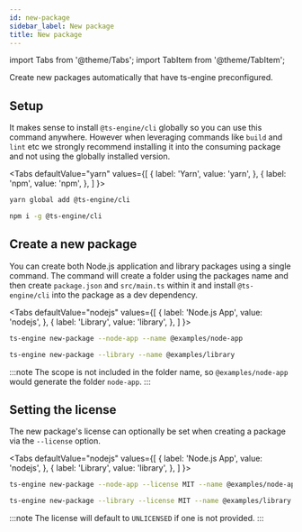 ```yaml
---
id: new-package
sidebar_label: New package
title: New package
---
```


import Tabs from '@theme/Tabs';
import TabItem from '@theme/TabItem';

Create new packages automatically that have ts-engine preconfigured.

## Setup

It makes sense to install `@ts-engine/cli` globally so you can use this command anywhere. However when leveraging commands like `build` and `lint` etc we strongly recommend installing it into the consuming package and not using the globally installed version.

<Tabs
defaultValue="yarn"
values={[
{ label: 'Yarn', value: 'yarn', },
{ label: 'npm', value: 'npm', },
]
}>
<TabItem value="yarn">

```sh
yarn global add @ts-engine/cli
```

</TabItem>
<TabItem value="npm">

```sh
npm i -g @ts-engine/cli
```

</TabItem>
</Tabs>

## Create a new package

You can create both Node.js application and library packages using a single command. The command will create a folder using the packages name and then create `package.json` and `src/main.ts` within it and install `@ts-engine/cli` into the package as a dev dependency.

<Tabs
defaultValue="nodejs"
values={[
{ label: 'Node.js App', value: 'nodejs', },
{ label: 'Library', value: 'library', },
]
}>
<TabItem value="nodejs">

```sh
ts-engine new-package --node-app --name @examples/node-app
```

</TabItem>
<TabItem value="library">

```sh
ts-engine new-package --library --name @examples/library
```

</TabItem>
</Tabs>

:::note
The scope is not included in the folder name, so `@examples/node-app` would generate the folder `node-app`.
:::

## Setting the license

The new package's license can optionally be set when creating a package via the `--license` option.

<Tabs
defaultValue="nodejs"
values={[
{ label: 'Node.js App', value: 'nodejs', },
{ label: 'Library', value: 'library', },
]
}>
<TabItem value="nodejs">

```sh
ts-engine new-package --node-app --license MIT --name @examples/node-app
```

</TabItem>
<TabItem value="library">

```sh
ts-engine new-package --library --license MIT --name @examples/library
```

</TabItem>
</Tabs>

:::note
The license will default to `UNLICENSED` if one is not provided.
:::
